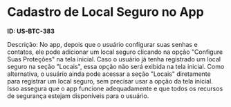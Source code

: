 # Cadastro de Local Seguro no App

**ID: US-BTC-383**

Descrição: No app, depois que o usuário configurar suas senhas e contatos, ele pode adicionar um local seguro clicando na opção "Configure Suas Proteções" na tela inicial. Caso o usuário já tenha registrado um local seguro na seção "Locais", essa opção não será exibida na tela inicial. Como alternativa, o usuário ainda pode acessar a seção "Locais" diretamente para registrar um local seguro, sem precisar usar a opção da tela inicial. Isso assegura que o app funcione adequadamente e que todos os recursos de segurança estejam disponíveis para o usuário.